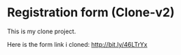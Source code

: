 # Registration form (Clone-v2)

This is my clone project.

Here is the form link i cloned: http://bit.ly/46LTrYx